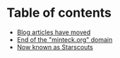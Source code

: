 # Table of contents

* [Blog articles have moved](README.md)
* [End of the "minteck.org" domain](end-of-the-minteck.org-domain.md)
* [Now known as Starscouts](now-known-as-starscouts.md)
